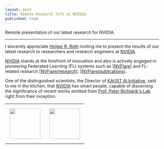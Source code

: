 ```yaml
---
layout: post
title: Remote Research Talk at NVIDIA
published: true
---
```


Remote presentation of our latest research for NVIDIA.


---

I sincerely appreciate [Holger R. Roth](https://www.linkedin.com/in/holger-r-roth-b939a79/) inviting me to present the results of our latest research to researchers and research engineers at [NVIDIA](https://www.nvidia.com/).

[NVIDIA](https://www.nvidia.com/) stands at the forefront of innovation and also is actively engaged in pioneering Federated Learning (FL) systems such as [[NVFlare](https://developer.nvidia.com/flare)] and FL-related research [[NVFlare/research](https://github.com/NVIDIA/NVFlare/tree/main/research)], [[NVFlare/publications](https://nvflare.readthedocs.io/en/main/publications_and_talks.html)].

One of the distinguished scientists, the Director of [KAUST AI Initiative](https://cemse.kaust.edu.sa/ai), said to me in the kitchen, that [NVIDIA](https://www.nvidia.com/) has smart people, capable of discerning the significance of recent works emitted from [Prof. Peter Richtárik's Lab](https://richtarik.org/) right from their inception.

<table style="text-align:center;">
<tr>
<td style="padding:15px;text-align:center;vertical-align:middle;"> <img height="100px" src="https://burlachenkok.github.io/materials/KAUST-logo.svg"/> </td>
<td style="padding:15px;text-align:center;vertical-align:middle;"> <img height="100px" src="https://burlachenkok.github.io/materials/Nvidia_logo.svg"/> </td>
</tr>
</table>
